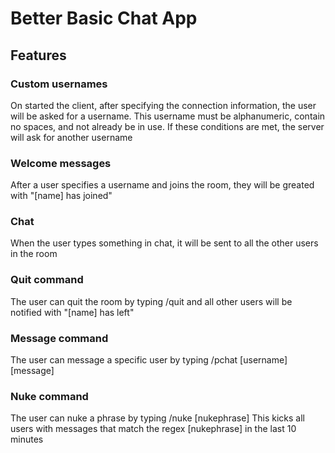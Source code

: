 # Better Basic Chat App
## Features
### Custom usernames
On started the client, after specifying the connection information, the user will be asked for a username. This username must be alphanumeric, contain no spaces, and not already be in use. If these conditions are met, the server will ask for another username
### Welcome messages
After a user specifies a username and joins the room, they will be greated with "[name] has joined"
### Chat
When the user types something in chat, it will be sent to all the other users in the room
### Quit command
The user can quit the room by typing /quit and all other users will be notified with "[name] has left"
### Message command
The user can message a specific user by typing /pchat [username] [message]
### Nuke command
The user can nuke a phrase by typing /nuke [nukephrase]
This kicks all users with messages that match the regex [nukephrase] in the last 10 minutes